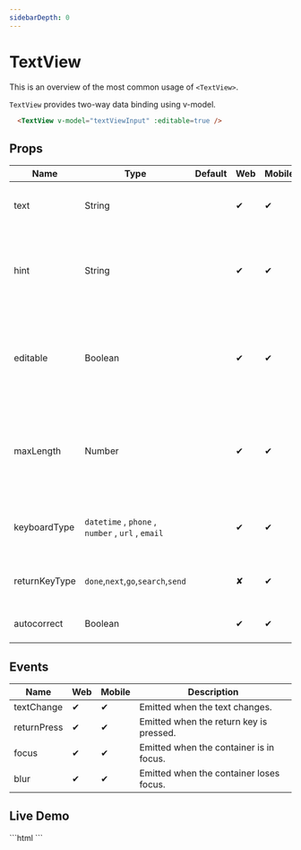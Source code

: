 ```yaml
---
sidebarDepth: 0
---
```


# TextView

This is an overview of the most common usage of `<TextView>`.

`TextView` provides two-way data binding using v-model.

```html
  <TextView v-model="textViewInput" :editable=true />
```

## Props

| Name          | Type                                              | Default | Web | Mobile | Description                                                                  |
| ------------- | ------------------------------------------------- | ------- | --- | ------ | ---------------------------------------------------------------------------- |
| text          | String                                            |         | ✔   | ✔      | Gets or sets the value of the component.                                    |
| hint          | String                                            |         | ✔   | ✔      | Gets or sets the placeholder text when the component is editable.           |
| editable      | Boolean                                           |         | ✔   | ✔      | When true, indicates that the user can edit the contents of the container.  |
| maxLength     | Number                                            |         | ✔   | ✔      | Sets the maximum number of characters that can be entered in the container. |
| keyboardType  | `datetime` , `phone` , `number` , `url` , `email` |         | ✔   | ✔      | Shows a custom keyboard for easier text input.                              |
| returnKeyType | `done`,`next`,`go`,`search`,`send`                |         | ✘   | ✔      | Gets or sets the label of the return key.                                   |
| autocorrect   | Boolean                                           |         | ✔   | ✔      | Enables or disables autocorrect.                                            |

## Events

| Name        | Web | Mobile | Description                              |
| ----------- | --- | ------ | ---------------------------------------- |
| textChange  | ✔   | ✔      | Emitted when the text changes.          |
| returnPress | ✔   | ✔      | Emitted when the return key is pressed. |
| focus       | ✔   | ✔      | Emitted when the container is in focus. |
| blur        | ✔   | ✔      | Emitted when the container loses focus. |


## Live Demo

<DocExampleBox codeBox="https://codesandbox.io/s/w61lryop88?module=%2Fsrc%2FApp.vue">
```html
<TextView text="Multi\nLine\nText" />
```
<TextViewDoc />
</DocExampleBox>